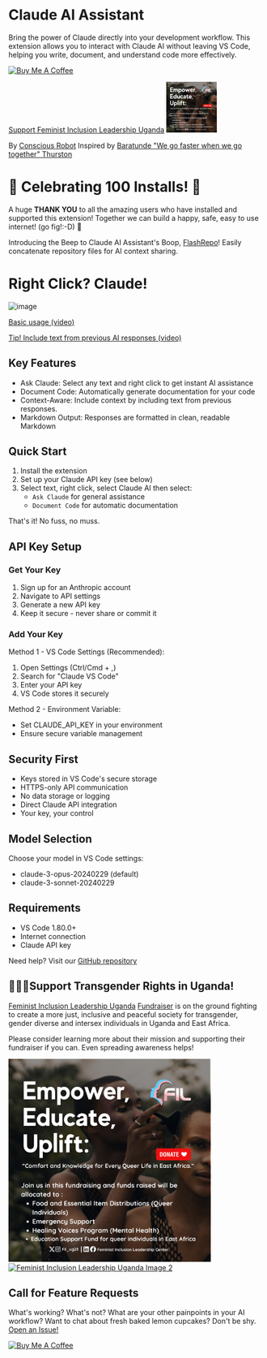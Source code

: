 # Claude AI Assistant

Bring the power of Claude directly into your development workflow. This extension allows you to interact with Claude AI without leaving VS Code, helping you write, document, and understand code more effectively.

[![Buy Me A Coffee](https://img.shields.io/badge/Buy%20Me%20A%20Coffee-Support-yellow?style=flat&logo=buy-me-a-coffee)](https://www.buymeacoffee.com/conscious.robot)

[Support Feminist Inclusion Leadership Uganda](https://www.mchanga.africa/fundraiser/97578) <a href="https://www.mchanga.africa/fundraiser/97578">
  <img src="feminist-inclusion-leadership-center/filc1.jpg" alt="Feminist Inclusion Leadership Uganda Image 1" width="100" />
</a>

By [Conscious Robot](https://conscious-robot.com)
Inspired by [Baratunde "We go faster when we go together" Thurston](https://podcasts.apple.com/us/podcast/life-with-machines/id1766829040)

# 🎉 Celebrating 100 Installs! 🎉

A huge **THANK YOU** to all the amazing users who have installed and supported this extension! Together we can build a happy, safe, easy to use internet! (go fig!:-D) 🙌

Introducing the Beep to Claude AI Assistant's Boop, [FlashRepo](https://marketplace.visualstudio.com/items?itemName=conscious-robot.flash-repo)! Easily concatenate repository files for AI context sharing.

 # Right Click? Claude!
![image](https://github.com/user-attachments/assets/3e3abb1f-d12b-468a-99ef-0e3a347a701d)

[Basic usage (video)](https://www.awesomescreenshot.com/video/33547525?key=8c3b97293ba780ded6ba9d19f9423f35)

[Tip! Include text from previous AI responses (video)](https://www.awesomescreenshot.com/video/33636474?key=d16f8b7ef6b546ae58390f5defccb571)

## Key Features

* Ask Claude: Select any text and right click to get instant AI assistance
* Document Code: Automatically generate documentation for your code
* Context-Aware: Include context by including text from previous responses.
* Markdown Output: Responses are formatted in clean, readable Markdown

## Quick Start

1. Install the extension
2. Set up your Claude API key (see below)
3. Select text, right click, select Claude AI then select:
   * `Ask Claude` for general assistance
   * `Document Code` for automatic documentation

That's it! No fuss, no muss.

## API Key Setup

### Get Your Key
1. Sign up for an Anthropic account
2. Navigate to API settings
3. Generate a new API key
4. Keep it secure - never share or commit it

### Add Your Key

Method 1 - VS Code Settings (Recommended):
1. Open Settings (Ctrl/Cmd + ,)
2. Search for "Claude VS Code"
3. Enter your API key
4. VS Code stores it securely

Method 2 - Environment Variable:
* Set CLAUDE_API_KEY in your environment
* Ensure secure variable management

## Security First

* Keys stored in VS Code's secure storage
* HTTPS-only API communication
* No data storage or logging
* Direct Claude API integration
* Your key, your control

## Model Selection

Choose your model in VS Code settings:
* claude-3-opus-20240229 (default)
* claude-3-sonnet-20240229

## Requirements

* VS Code 1.80.0+
* Internet connection
* Claude API key

Need help? Visit our [GitHub repository](https://github.com/talamantez/claude-vscode)

## 🏳️‍⚧️📢Support Transgender Rights in Uganda!

[Feminist Inclusion Leadership Uganda](https://filcenter.org/) [Fundraiser](https://www.mchanga.africa/fundraiser/97578) is on the ground fighting to create a more just, inclusive and peaceful society for transgender, gender diverse and intersex individuals in Uganda and East Africa.

Please consider learning more about their mission and supporting their fundraiser if you can. Even spreading awareness helps!

<a href="https://www.mchanga.africa/fundraiser/97578">
  <img src="feminist-inclusion-leadership-center/filc1.jpg" alt="Feminist Inclusion Leadership Uganda Image 1" width="400" />
</a>

<a href="https://www.mchanga.africa/fundraiser/97578">  
  <img src="feminist-inclusion-leadership-center/flic2.jpg" alt="Feminist Inclusion Leadership Uganda Image 2" width="400" />
</a>

## Call for Feature Requests

What's working? What's not? What are your other painpoints in your AI workflow? Want to chat about fresh baked lemon cupcakes? Don't be shy. [Open an Issue!](https://github.com/username/repository/issues/new)

[![Buy Me A Coffee](https://img.shields.io/badge/Buy%20Me%20A%20Coffee-Support-yellow?style=flat&logo=buy-me-a-coffee)](https://www.buymeacoffee.com/conscious.robot)
